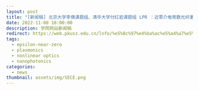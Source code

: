 ```yaml
---
layout: post
title: "[新闻稿] 北京大学李倩课题组、清华大学付红岩课题组 LPR ：近零介电常数光纤激光器的类﹣超导量子干涉仪行为"
date: 2022-11-08 16:00:00
description: 学院网站新闻稿
redirect: https://web.pkusz.edu.cn/lnfo/%e5%8c%97%e4%ba%ac%e5%a4%a7%e5%ad%a6%e6%9d%8e%e5%80%a9%e8%af%be%e9%a2%98%e7%bb%84%e3%80%81%e6%b8%85%e5%8d%8e%e5%a4%a7%e5%ad%a6%e4%bb%98%e7%ba%a2%e5%b2%a9%e8%af%be%e9%a2%98%e7%bb%84-lpr-%ef%bc%9a/
tags: 
  - epsilon-near-zero
  - plasmonics
  - nonlinear optics
  - nanophotonics
categories: 
  - news
thumbnail: assets/img/SECE.png
---
```



